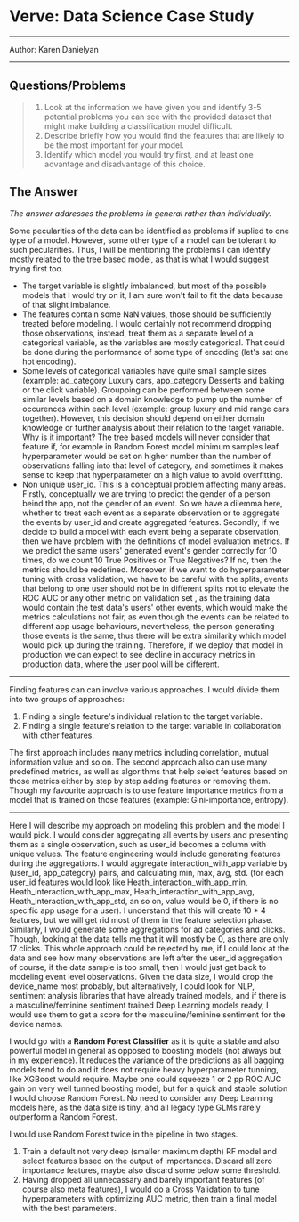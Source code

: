 # Verve: Data Science Case Study


---

Author: Karen Danielyan

---


## Questions/Problems


>  1. Look at the information we have given you and identify 3-5 potential problems you can see with the provided dataset that might make building a classification model difficult.  
>  2. Describe briefly how you would find the features that are likely to be the most important for your model.  
>  3. Identify which model you would try first, and at least one advantage and disadvantage of this choice.  


## The Answer

*The answer addresses the problems in general rather than individually.*  


Some pecularities of the data can be identified as problems if suplied to one type of a model. However, some other type of a model can be tolerant to such pecularities. 
Thus, I will be mentioning the problems I can identify mostly related to the tree based model, as that is what I would suggest trying first too. 


- The target variable is slightly imbalanced, but most of the possible models that I would try on it, I am sure won't fail to fit the data because of that slight imbalance. 
- The features contain some NaN values, those should be sufficiently treated before modeling. 
I would certainly not recommend dropping those observations, instead, treat them as a separate level of a categorical variable, as the variables are mostly categorical. 
That could be done during the performance of some type of encoding (let's sat one hot encoding).
- Some levels of categorical variables have quite small sample sizes (example: ad_category Luxury cars, app_category Desserts and baking or the click variable). 
Groupping can be performed between some similar levels based on a domain knowledge to pump up the number of occurences within each level (example: group luxury and mid range cars together). 
However, this decision should depend on either domain knowledge or further analysis about their relation to the target variable.
Why is it important? The tree based models will never consider that feature if, for example in Random Forest model minimum samples leaf hyperparameter would be set on higher number than the number of observations falling into that level of category, and sometimes it makes sense to keep that hyperparameter on a high value to avoid overfitting.
- Non unique user_id. This is a conceptual problem affecting many areas. 
Firstly, conceptually we are trying to predict the gender of a person beind the app, not the gender of an event. So we have a dilemma here, whether to treat each event as a separate observation or to aggregate the events by user_id and create aggregated features. 
Secondly, if we decide to build a model with each event being a separate observation, then we have problem with the definitions of model evaluation metrics. If we predict the same users' generated event's gender correctly for 10 times, do we count 10 True Positives or True Negatives? If no, then the metrics should be redefined.
Moreover, if we want to do hyperparameter tuning with cross validation, we have to be careful with the splits, events that belong to one user should not be in different splits not to elevate the ROC AUC or any other metric on validation set
, as the training data would contain the test data's users' other events, which would make the metrics calculations not fair, as even though the events can be related to different app usage behaviours, nevertheless, the person generating those events is the same, thus there will be extra similarity which model would pick up during the training. 
Therefore, if we deploy that model in production we can expect to see decline in accuracy metrics in production data, where the user pool will be different. 

---


Finding features can can involve various approaches. I would divide them into two groups of approaches:
1. Finding a single feature's individual relation to the target variable.
2. Finding a single feature's relation to the target variable in collaboration with other features.

The first approach includes many metrics including correlation, mutual information value and so on.
The second approach also can use many predefined metrics, as well as algorithms that help select features based on those metrics either by step by step adding features or removing them.
Though my favourite approach is to use feature importance metrics from a model that is trained on those features (example: Gini-importance, entropy).

---


Here I will describe my approach on modeling this problem and the model I would pick.
I would consider aggregating all events by users and presenting them as a single observation, such as user_id becomes a column with unique values.
The feature engineering would include generating features during the aggregations. I would aggregate interaction_with_app variable by (user_id, app_category) pairs, and calculating min, max, avg, std.
(for each user_id features would look like Heath_interaction_with_app_min, Heath_interaction_with_app_max, Heath_interaction_with_app_avg, Heath_interaction_with_app_std, an so on, value would be 0, if there is no specific app usage for a user).
I understand that this will create 10 \* 4 features, but we will get rid most of them in the feature selection phase.
Similarly, I would generate some aggregations for ad categories and clicks. Though, looking at the data tells me that it will mostly be 0, as there are only 17 clicks.
This whole approach could be rejected by me, if I could look at the data and see how many observations are left after the user_id aggregation of course, if the data sample is too small, then I would just get back to modeling event level observations.
Given the data size, I would drop the device_name most probably, but alternatively, I could look for NLP, sentiment analysis libraries that have already trained models, and if there is a masculine/feminine sentiment trained Deep Learning models ready, I would use them to get a score for the masculine/feminine sentiment for the device names.


I would go with a **Random Forest Classifier** as it is quite a stable and also powerful model in general as opposed to boosting models (not always but in my experience). 
It reduces the variance of the predictions as all bagging models tend to do and it does not require heavy hyperparameter tunning, like XGBoost would require. Maybe one could squeeze 1 or 2 pp ROC AUC gain on very well tunned boosting model, but for a quick and stable solution I would choose Random Forest.
No need to consider any Deep Learning models here, as the data size is tiny, and all legacy type GLMs rarely outperform a Random Forest.  

I would use Random Forest twice in the pipeline in two stages.
1. Train a default not very deep (smaller maximum depth) RF model and select features based on the output of importances. Discard all zero importance features, maybe also discard some below some threshold.
2. Having dropped all unnecassary and barely important features (of course also meta features), I would do a Cross Validation to tune hyperparameters with optimizing AUC metric, then train a final model with the best parameters.
